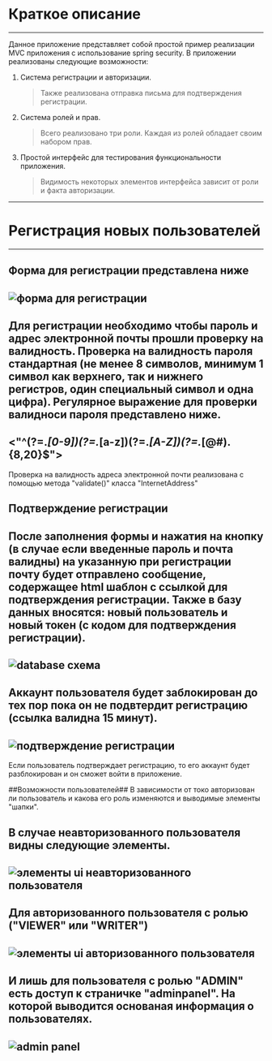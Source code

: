 
# Краткое описание #
---
Данное приложение представляет собой простой пример реализации MVC приложения с использование spring security.
В приложении реализованы следующие возможности:
1. Система регистрации и авторизации.
    > Также реализована отправка письма для подтверждения регистрации.
2. Система ролей и прав.
    > Всего реализовано три роли. Каждая из ролей обладает своим набором прав.
3. Простой интерфейс для тестирования функциональности приложения.
    > Видимость некоторых элементов интерфейса зависит от роли и факта авторизации.
---
# Регистрация новых пользователей #
---
Форма для регистрации представлена ниже
---
![форма для регистрации](https://i.ibb.co/yXFHhPW/register.png "registration form")
---       
Для регистрации необходимо чтобы пароль и адрес электронной почты прошли проверку на валидность.
Проверка на валидность пароля стандартная (не менее 8 символов, минимум 1 символ как верхнего, так и нижнего регистров,
один специальный символ и одна цифра). Регулярное выражение для проверки валидноси пароля представлено ниже.
---
<"^(?=.*[0-9])(?=.*[a-z])(?=.*[A-Z])(?=.*[@#$%^&+=])(?=\\S+$).{8,20}$">
---
Проверка на валидность адреса электронной почти реализована с помощью метода "validate()" класса "InternetAddress"
## Подтверждение регистрации ##
После заполнения формы и нажатия на кнопку (в случае если введенные пароль и почта валидны) на указанную при регистрации почту будет отправлено сообщение, содержащее html шаблон с ссылкой для подтверждения регистрации. Также в базу данных вносятся: новый пользователь и новый токен (с кодом для подтверждения регистрации).
---
![database схема](https://i.ibb.co/bmkgX08/bd-relationsheps.png  "relationshep between tables")
---
Аккаунт пользователя будет заблокирован до тех пор пока он не подвтердит регистрацию (ссылка валидна 15 минут).
---
![подтверждение регистрации](https://i.ibb.co/wRKNxX1/email.png  "confirmed registration")
---
Если пользователь подтверждает регистрацию, то его аккаунт будет разблокирован и он сможет войти в приложение.

##Возможности пользователей##
В зависимости от токо авторизован ли пользователь и какова его роль изменяются и выводимые элементы "шапки".

В случае неавторизованного пользователя видны следующие элементы.
---
![элементы ui неавторизованного пользователя](https://i.ibb.co/br5G7n7/no-authorized.png "noautorized user visible elements of ui")
---
Для авторизованного пользователя с ролью ("VIEWER" или "WRITER")
---
![элементы ui авторизованного пользователя](https://i.ibb.co/VMXgNT6/authorized.png "autorized user visible elements of ui")
---
И лишь для пользователя с ролью "ADMIN" есть доступ к страничке "adminpanel". На которой выводится основаная информация о пользователях.
---
![admin panel](https://i.ibb.co/vqkNgYk/adminpanel.png)
---



